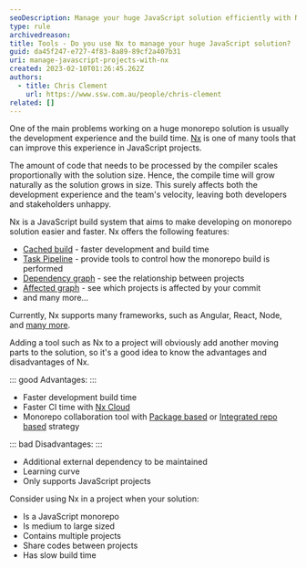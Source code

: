 ```yaml
---
seoDescription: Manage your huge JavaScript solution efficiently with Nx, a build system that accelerates development and build times, ideal for medium to large-sized monorepos.
type: rule
archivedreason:
title: Tools - Do you use Nx to manage your huge JavaScript solution?
guid: da45f247-e727-4f83-8a89-89cf2a407b31
uri: manage-javascript-projects-with-nx
created: 2023-02-10T01:26:45.262Z
authors:
  - title: Chris Clement
    url: https://www.ssw.com.au/people/chris-clement
related: []
---
```


One of the main problems working on a huge monorepo solution is usually the development experience and the build time.
[Nx](https://nx.dev/) is one of many tools that can improve this experience in JavaScript projects.

<!--endintro-->

The amount of code that needs to be processed by the compiler scales proportionally with the solution size. Hence, the compile time will grow naturally as the solution grows in size.
This surely affects both the development experience and the team's velocity, leaving both developers and stakeholders unhappy.

Nx is a JavaScript build system that aims to make developing on monorepo solution easier and faster.
Nx offers the following features:

* [Cached build](https://nx.dev/concepts/how-caching-works) - faster development and build time
* [Task Pipeline](https://nx.dev/concepts/task-pipeline-configuration) - provide tools to control how the monorepo build is performed
* [Dependency graph](https://nx.dev/core-features/explore-graph) - see the relationship between projects
* [Affected graph](https://nx.dev/concepts/affected) - see which projects is affected by your commit
* and many more...

Currently, Nx supports many frameworks, such as Angular, React, Node, and [many more](https://nx.dev/nx-api).

Adding a tool such as Nx to a project will obviously add another moving parts to the solution, so it's a good idea to know the advantages and disadvantages of Nx.

::: good
Advantages:
:::

* Faster development build time
* Faster CI time with [Nx Cloud](https://www.networkoptix.com/nx-cloud)
* Monorepo collaboration tool with [Package based](https://nx.dev/getting-started/package-based-repo-tutorial) or [Integrated repo based](https://nx.dev/getting-started/integrated-repo-tutorial) strategy

::: bad
Disadvantages:
:::

* Additional external dependency to be maintained
* Learning curve
* Only supports JavaScript projects

Consider using Nx in a project when your solution:

* Is a JavaScript monorepo
* Is medium to large sized
* Contains multiple projects
* Share codes between projects
* Has slow build time

